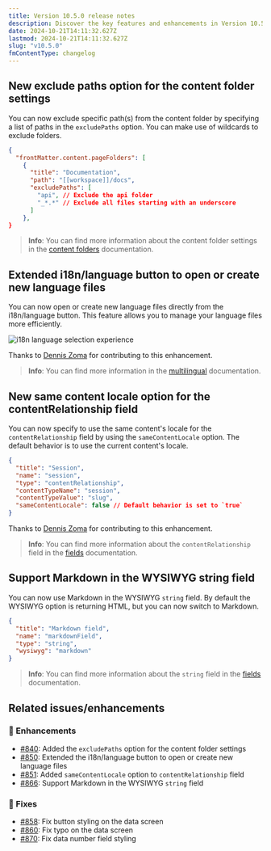 ```yaml
---
title: Version 10.5.0 release notes
description: Discover the key features and enhancements in Version 10.5.0, including new options for content management and improved language file handling.
date: 2024-10-21T14:11:32.627Z
lastmod: 2024-10-21T14:11:32.627Z
slug: "v10.5.0"
fmContentType: changelog
---
```


## New exclude paths option for the content folder settings

You can now exclude specific path(s) from the content folder by specifying a list of paths in the `excludePaths` option. You can make use of wildcards to exclude folders.

```json {{ "title": "Example of the excludePaths option" }}
{
  "frontMatter.content.pageFolders": [
    {
      "title": "Documentation",
      "path": "[[workspace]]/docs",
      "excludePaths": [
        "api", // Exclude the api folder
        "_*.*" // Exclude all files starting with an underscore
      ]
    },
}
```

> **Info**: You can find more information about the content folder settings in the [content folders](/docs/content-creation/content-folders) documentation.

## Extended i18n/language button to open or create new language files

You can now open or create new language files directly from the i18n/language button. This feature allows you to manage your language files more efficiently.

![i18n language selection experience](/releases/v10.5.0/i18n-language-selector.webp)

Thanks to [Dennis Zoma](https://github.com/wottpal) for contributing to this enhancement.

> **Info**: You can find more information in the [multilingual](/docs/content-creation/multilingual) documentation.

## New same content locale option for the contentRelationship field

You can now specify to use the same content's locale for the `contentRelationship` field by using the `sameContentLocale` option. The default behavior is to use the current content's locale.

```json {{ "title": "Example of the sameContentLocale option" }}
{
  "title": "Session",
  "name": "session",
  "type": "contentRelationship",
  "contentTypeName": "session",
  "contentTypeValue": "slug",
  "sameContentLocale": false // Default behavior is set to `true`
}
```

Thanks to [Dennis Zoma](https://github.com/wottpal) for contributing to this enhancement.

> **Info**: You can find more information about the `contentRelationship` field in the [fields](/docs/content-creation/fields#contentrelationship) documentation.

## Support Markdown in the WYSIWYG string field

You can now use Markdown in the WYSIWYG `string` field. By default the WYSIWYG option is returning HTML, but you can now switch to Markdown.

```json {{ "title": "Example of the WYSIWYG string field with Markdown support" }}
{
  "title": "Markdown field",
  "name": "markdownField",
  "type": "string",
  "wysiwyg": "markdown"
}
```

> **Info**: You can find more information about the `string` field in the [fields](/docs/content-creation/fields#string) documentation.

## Related issues/enhancements

### 🎨 Enhancements

- [#840](https://github.com/estruyf/vscode-front-matter/issues/840): Added the `excludePaths` option for the content folder settings
- [#850](https://github.com/estruyf/vscode-front-matter/issues/850): Extended the i18n/language button to open or create new language files
- [#851](https://github.com/estruyf/vscode-front-matter/issues/851): Added `sameContentLocale` option to `contentRelationship` field
- [#866](https://github.com/estruyf/vscode-front-matter/issues/866): Support Markdown in the WYSIWYG `string` field

### 🐞 Fixes

- [#858](https://github.com/estruyf/vscode-front-matter/issues/858): Fix button styling on the data screen
- [#860](https://github.com/estruyf/vscode-front-matter/issues/860): Fix typo on the data screen
- [#870](https://github.com/estruyf/vscode-front-matter/issues/870): Fix data number field styling
